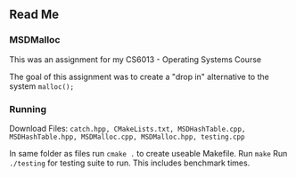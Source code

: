 ## Read Me
### MSDMalloc
This was an assignment for my CS6013 - Operating Systems Course

The goal of this assignment was to create a "drop in" alternative to the system ```malloc();```

### Running

Download Files: ```catch.hpp, CMakeLists.txt, MSDHashTable.cpp, MSDHashTable.hpp, MSDMalloc.cpp, MSDMalloc.hpp, testing.cpp```

In same folder as files run `cmake .` to create useable Makefile. 
Run `make`
Run `./testing` for testing suite to run. This includes benchmark times.  